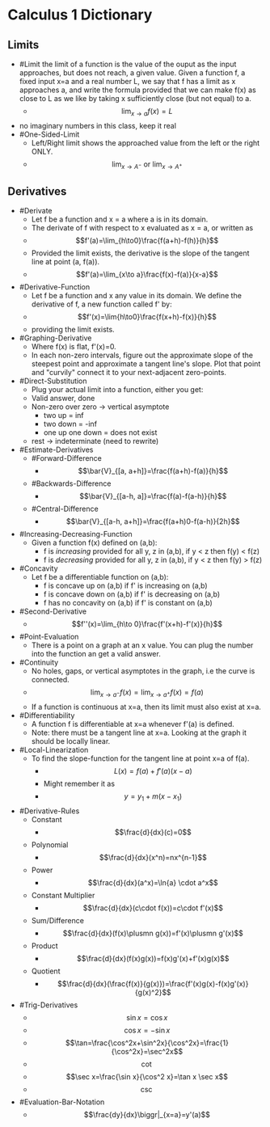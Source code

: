 # Calculus 1 Dictionary
## Limits
- #Limit the limit of a function is the value of the ouput as the input approaches, but does not reach, a given value. Given a function f, a fixed input x=a and a real number L, we say that f has a limit as x approaches a, and write the formula provided that we can make f(x) as close to L as we like by taking x sufficiently close (but not equal) to a.
  - $$\lim_{x\to a}f(x)=L$$
- no imaginary numbers in this class, keep it real
- #One-Sided-Limit
  - Left/Right limit shows the approached value from the left or the right ONLY.
  - $$\lim_{x\to A^-} \ \text{or} \ \lim_{x\to A^+}$$

## Derivatives
- #Derivate
  - Let f be a function and x = a where a is in its domain.
  - The derivate of f with respect to x evaluated as x = a, or written as
  - $$f'(a)=\lim_{h\to0}\frac{f(a+h)-f(h)}{h}$$
  - Provided the limit exists, the derivative is the slope of the tangent line at point (a, f(a)).
  - $$f'(a)=\lim_{x\to a}\frac{f(x)-f(a)}{x-a}$$
- #Derivative-Function
  - Let f be a function and x any value in its domain. We define the derivative of f, a new function called f' by:
  - $$f'(x)=\lim{h\to0}\frac{f(x+h)-f(x)}{h}$$
  - providing the limit exists.
- #Graphing-Derivative
  - Where f(x) is flat, f'(x)=0.
  - In each non-zero intervals, figure out the approximate slope of the steepest point and approximate a tangent line's slope. Plot that point and "curvily" connect it to your next-adjacent zero-points.
- #Direct-Substitution
    - Plug your actual limit into a function, either you get:
    - Valid answer, done
    - Non-zero over zero -> vertical asymptote
        - two up = inf
        - two down = -inf
        - one up one down = does not exist
    - rest -> indeterminate (need to rewrite)
- #Estimate-Derivatives
  - #Forward-Difference
    - $$\bar{V}_{[a, a+h]}=\frac{f(a+h)-f(a)}{h}$$
  - #Backwards-Difference
    - $$\bar{V}_{[a-h, a]}=\frac{f(a)-f(a-h)}{h}$$
  - #Central-Difference
    - $$\bar{V}_{[a-h, a+h]}=\frac{f(a+h)0-f(a-h)}{2h}$$
- #Increasing-Decreasing-Function
  - Given a function f(x) defined on (a,b):
    - f is *increasing* provided for all y, z in (a,b), if y < z then f(y) < f(z)
    - f is *decreasing* provided for all y, z in (a,b), if y < z then f(y) > f(z)
- #Concavity
  - Let f be a differentiable function on (a,b):
    - f is concave up on (a,b) if f' is increasing on (a,b)
    - f is concave down on (a,b) if f' is decreasing on (a,b)
    - f has no concavity on (a,b) if f' is constant on (a,b)
- #Second-Derivative
  - $$f''(x)=\lim_{h\to 0}\frac{f'(x+h)-f'(x)}{h}$$
- #Point-Evaluation
  - There is a point on a graph at an x value. You can plug the number into the function an get a valid answer.
- #Continuity
  - No holes, gaps, or vertical asymptotes in the graph, i.e the curve is connected.
  - $$\lim_{x\to a^-}f(x)=\lim_{x\to a^+}f(x)=f(a)$$
  - If a function is continuous at x=a, then its limit must also exist at x=a.
- #Differentiability
  - A function f is differentiable at x=a whenever f'(a) is defined.
  - Note: there must be a tangent line at x=a. Looking at the graph it should be locally linear.
- #Local-Linearization
  - To find the slope-function for the tangent line at point x=a of f(a).
    - $$L(x)=f(a)+f'(a)(x-a)$$
    - Might remember it as
    - $$y=y_1+m(x-x_1)$$
- #Derivative-Rules
  - Constant
    - $$\frac{d}{dx}(c)=0$$
  - Polynomial
    - $$\frac{d}{dx}(x^n)=nx^{n-1}$$
  - Power
    - $$\frac{d}{dx}(a^x)=\ln{a} \cdot a^x$$
  - Constant Multiplier
    - $$\frac{d}{dx}(c\cdot f(x))=c\cdot f'(x)$$
  - Sum/Difference
    - $$\frac{d}{dx}(f(x)\plusmn g(x))=f'(x)\plusmn g'(x)$$
  - Product
    - $$\frac{d}{dx}(f(x)g(x))=f(x)g'(x)+f'(x)g(x)$$
  - Quotient
    - $$\frac{d}{dx}(\frac{f(x)}{g(x)})=\frac{f'(x)g(x)-f(x)g'(x)}{g(x)^2}$$
- #Trig-Derivatives
  - $$\sin x=\cos x$$
  - $$\cos x=-\sin x$$
  - $$\tan=\frac{\cos^2x+\sin^2x}{\cos^2x}=\frac{1}{\cos^2x}=\sec^2x$$
  - $$\cot$$
  - $$\sec x=\frac{\sin x}{\cos^2 x}=\tan x \sec x$$
  - $$\csc$$
- #Evaluation-Bar-Notation
  - $$\frac{dy}{dx}\biggr|_{x=a}=y'(a)$$
